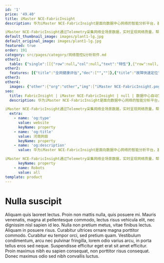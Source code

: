 ```yaml
---
id: '1'
price: '49.40'
title: iMaster NCE-FabricInsight
description: 华为iMaster NCE-FabricInsight是面向数据中心网络的智能分析平台，基于大数据分析技术，为用户提供无处不在的网络应用分析与可视化呈现，打通应用和网络的边界。

iMaster NCE-FabricInsight通过Telemetry采集网络全场景数据，实时呈现网络质量，帮助客户实现快速识别故障，并在业务产生影响前主动识别风险。
default_thumbnail_image: images/plant1-lg.jpg
default_original_image: images/plant1-lg.jpg
featured: true
order: 191
category: src/pages/category/网络管控&分析软件.md
other1: 
  table: {"single":[[{"row":null,"col":null,"text":"特性"},{"row":null,"col":null,"text":"描述"}],[{"row":null,"col":null,"text":"系统监控"},{"row":null,"col":null,"text":"支持系统监控、License管理、多厂商资源管理等"}],[{"row":null,"col":null,"text":"Telemetry可视"},{"row":null,"col":null,"text":"支持设备/单板/芯片/接口/队列/光链路/RoCE等KPI秒级监控与异常分析"}],[{"row":null,"col":null,"text":"网络变更分析"},{"row":null,"col":null,"text":"支持设备配置/ND/ARP/RIB表项等维度对比分析网络变更差异"}],[{"row":null,"col":null,"text":"异常日志分析"},{"row":null,"col":null,"text":"支持整网日志事件可视，智能识别日志突变及偶发性异常"}],[{"row":null,"col":null,"text":"IP 360管理"},{"row":null,"col":null,"text":"支持整网VM、交换机IP分布统计、历史接入关系、快照对比等分析"}]]}
other2:
  features: [{"title":"全网健康评估","dec":["",""]},{"title":"故障快速定位","dec":["",""]},{"title":"业务全面保障","dec":["",""]}]
other3: 
other4:
  images: {"other":{"org":"other","img":["iMaster NCE-FabricInsight.png"]}}
seo:
  title: FabricInsight | iMaster NCE-FabricInsight | null | 数据中心自动驾驶网络管理控制系统 | 网络管控&分析软件 | 企业网络
  description: 华为iMaster NCE-FabricInsight是面向数据中心网络的智能分析平台，基于大数据分析技术，为用户提供无处不在的网络应用分析与可视化呈现，打通应用和网络的边界。

iMaster NCE-FabricInsight通过Telemetry采集网络全场景数据，实时呈现网络质量，帮助客户实现快速识别故障，并在业务产生影响前主动识别风险。
  extra:
    - name: 'og:type'
      value: website
      keyName: property
    - name: 'og:title'
      value: 河南网田
      keyName: property
    - name: 'og:description'
      value: 华为iMaster NCE-FabricInsight是面向数据中心网络的智能分析平台，基于大数据分析技术，为用户提供无处不在的网络应用分析与可视化呈现，打通应用和网络的边界。

iMaster NCE-FabricInsight通过Telemetry采集网络全场景数据，实时呈现网络质量，帮助客户实现快速识别故障，并在业务产生影响前主动识别风险。
      keyName: property
    - name: Robots
      value: all
template: product
---
```


# Nulla suscipit

Aliquam quis laoreet lectus. Proin non mattis nulla, quis posuere mi. Mauris venenatis, magna at pellentesque commodo, lectus risus vehicula elit, nec dignissim nisl sapien id leo. Nulla non pretium metus, vitae finibus lectus. Aliquam in posuere risus. Curabitur ultrices ornare magna porttitor commodo. Curabitur eu tempor orci, sed pretium quam. Vestibulum condimentum, arcu nec pulvinar fringilla, lorem odio varius arcu, in porta tellus eros sed neque. Suspendisse efficitur eget erat sit amet efficitur. Proin maximus nibh eu sapien consequat, non porttitor risus consequat. Donec maximus odio sed nibh convallis luctus.